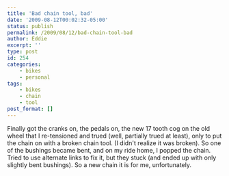 ```yaml
---
title: 'Bad chain tool, bad'
date: '2009-08-12T00:02:32-05:00'
status: publish
permalink: /2009/08/12/bad-chain-tool-bad
author: Eddie
excerpt: ''
type: post
id: 254
categories:
    - bikes
    - personal
tags:
    - bikes
    - chain
    - tool
post_format: []
---
```

Finally got the cranks on, the pedals on, the new 17 tooth cog on the old wheel that I re-tensioned and trued (well, partially trued at least), only to put the chain on with a broken chain tool. (I didn't realize it was broken). So one of the bushings became bent, and on my ride home, I popped the chain. Tried to use alternate links to fix it, but they stuck (and ended up with only slightly bent bushings). So a new chain it is for me, unfortunately.